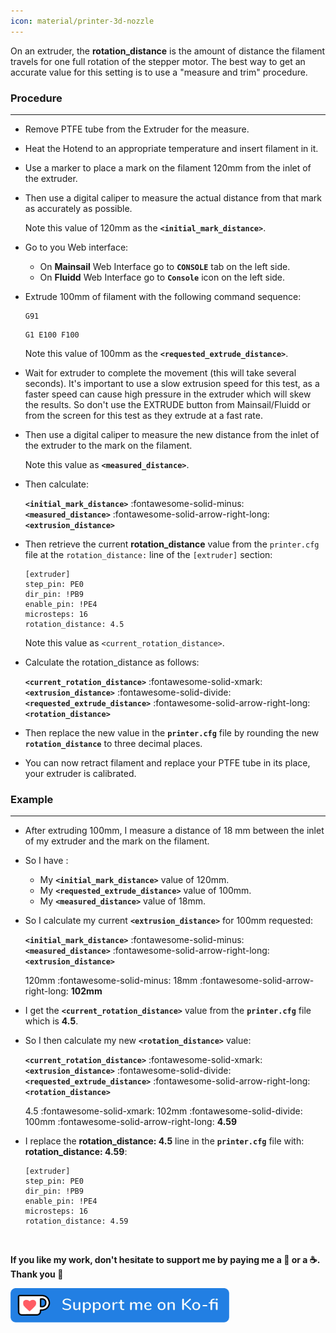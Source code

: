 ```yaml
---
icon: material/printer-3d-nozzle
---
```


On an extruder, the **rotation_distance** is the amount of distance the filament travels for one full rotation of the stepper motor. The best way to get an accurate value for this setting is to use a "measure and trim" procedure.

### Procedure
<hr>

- Remove PTFE tube from the Extruder for the measure.

- Heat the Hotend to an appropriate temperature and insert filament in it.

- Use a marker to place a mark on the filament 120mm from the inlet of the extruder.

- Then use a digital caliper to measure the actual distance from that mark as accurately as possible.

    Note this value of 120mm as the **`<initial_mark_distance>`**.

- Go to you Web interface:

    - On **Mainsail** Web Interface go to **`CONSOLE`** tab on the left side.
    - On **Fluidd** Web Interface go to **`Console`** icon on the left side.

- Extrude 100mm of filament with the following command sequence:

    ```
    G91
    ```

    ```
    G1 E100 F100
    ```

    Note this value of 100mm as the **`<requested_extrude_distance>`**.

- Wait for extruder to complete the movement (this will take several seconds). It's important to use a slow extrusion speed for this test, as a faster speed can cause high pressure in the extruder which will skew the results. So don't use the EXTRUDE button from Mainsail/Fluidd or from the screen for this test as they extrude at a fast rate.

- Then use a digital caliper to measure the new distance from the inlet of the extruder to the mark on the filament.

    Note this value as **`<measured_distance>`**.

- Then calculate:

    **`<initial_mark_distance>`** :fontawesome-solid-minus: **`<measured_distance>`** :fontawesome-solid-arrow-right-long: **`<extrusion_distance>`**

- Then retrieve the current **rotation_distance** value from the `printer.cfg` file at the `rotation_distance:` line of the `[extruder]` section:

    ``` title="printer.cfg" hl_lines="6"
    [extruder]
	step_pin: PE0
	dir_pin: !PB9
	enable_pin: !PE4
	microsteps: 16
	rotation_distance: 4.5
    ```

    Note this value as `<current_rotation_distance>`.

- Calculate the rotation_distance as follows:

    **`<current_rotation_distance>`** :fontawesome-solid-xmark: **`<extrusion_distance>`** :fontawesome-solid-divide: **`<requested_extrude_distance>`** :fontawesome-solid-arrow-right-long: **`<rotation_distance>`**

- Then replace the new value in the **`printer.cfg`** file by rounding the new **`rotation_distance`** to three decimal places.

- You can now retract filament and replace your PTFE tube in its place, your extruder is calibrated.


### Example
<hr>

- After extruding 100mm, I measure a distance of 18 mm between the inlet of my extruder and the mark on the filament.

- So I have :

    - My **`<initial_mark_distance>`** value of 120mm.
    - My **`<requested_extrude_distance>`** value of 100mm.
    - My **`<measured_distance>`** value of 18mm.

- So I calculate my current **`<extrusion_distance>`** for 100mm requested:

    **`<initial_mark_distance>`** :fontawesome-solid-minus: **`<measured_distance>`** :fontawesome-solid-arrow-right-long: **`<extrusion_distance>`**

    120mm :fontawesome-solid-minus: 18mm :fontawesome-solid-arrow-right-long: **102mm**

- I get the **`<current_rotation_distance>`** value from the **`printer.cfg`** file which is **4.5**.

- So I then calculate my new **`<rotation_distance>`** value:

    **`<current_rotation_distance>`** :fontawesome-solid-xmark: **`<extrusion_distance>`** :fontawesome-solid-divide: **`<requested_extrude_distance>`** :fontawesome-solid-arrow-right-long: **`<rotation_distance>`**

    4.5 :fontawesome-solid-xmark: 102mm :fontawesome-solid-divide: 100mm :fontawesome-solid-arrow-right-long: **4.59**

- I replace the **rotation_distance: 4.5** line in the **`printer.cfg`** file with:<br />
  **rotation_distance: 4.59**:

    ``` title="printer.cfg" hl_lines="6"
    [extruder]
	step_pin: PE0
	dir_pin: !PB9
	enable_pin: !PE4
	microsteps: 16
	rotation_distance: 4.59
    ```


<br />

**If you like my work, don't hesitate to support me by paying me a 🍺 or a ☕. Thank you 🙂**

<a href="https://ko-fi.com/guilouz" target="_blank"><img width="350" src="../assets/images/ko-fi.png"></a>
